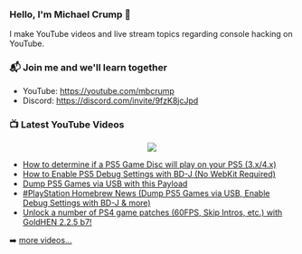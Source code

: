 ### Hello, I'm Michael Crump 👋

I make YouTube videos and live stream topics regarding console hacking on YouTube. 

### 📬 Join me and we'll learn together

- YouTube: https://youtube.com/mbcrump
- Discord: https://discord.com/invite/9fzK8jcJpd

### 📺 Latest YouTube Videos

<div align="center">

[<img src="https://img.shields.io/badge/-Subscribe-red?style=for-the-badge&logo=youtube&logoColor=white"/>](https://www.youtube.com/c/mbcrump?sub_confirmation=1)

</div>

<!-- YOUTUBE:START -->
- [How to determine if a PS5 Game Disc will play on your PS5 &lpar;3.x/4.x&rpar;](https://www.youtube.com/watch?v=vPZ3PdS2Q9k)
- [How to Enable PS5 Debug Settings with BD-J &lpar;No WebKit Required&rpar;](https://www.youtube.com/watch?v=Bf7O_9-h1zA)
- [Dump PS5 Games via USB with this Payload](https://www.youtube.com/watch?v=9cscZGOQe0Q)
- [#PlayStation  Homebrew News &lpar;Dump PS5 Games via USB, Enable Debug Settings with BD-J &amp; more&rpar;](https://www.youtube.com/watch?v=icfBuuqR20Q)
- [Unlock a number of PS4 game patches &lpar;60FPS, Skip Intros, etc.&rpar; with GoldHEN 2.2.5 b7!](https://www.youtube.com/watch?v=Fu1o7m5B4gU)
<!-- YOUTUBE:END -->

➡️ [more videos...](https://youtube.com/mbcrump)

